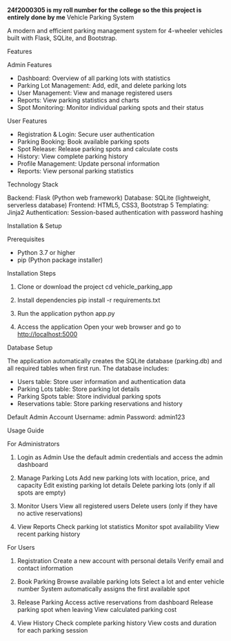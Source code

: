 **24f2000305 is my roll number for the college so the this project is entirely done by me**
Vehicle Parking System

A modern and efficient parking management system for 4-wheeler vehicles built with Flask, SQLite, and Bootstrap.

Features

Admin Features

* Dashboard: Overview of all parking lots with statistics
* Parking Lot Management: Add, edit, and delete parking lots
* User Management: View and manage registered users
* Reports: View parking statistics and charts
* Spot Monitoring: Monitor individual parking spots and their status

User Features

* Registration & Login: Secure user authentication
* Parking Booking: Book available parking spots
* Spot Release: Release parking spots and calculate costs
* History: View complete parking history
* Profile Management: Update personal information
* Reports: View personal parking statistics

Technology Stack

Backend: Flask (Python web framework)
Database: SQLite (lightweight, serverless database)
Frontend: HTML5, CSS3, Bootstrap 5
Templating: Jinja2
Authentication: Session-based authentication with password hashing

Installation & Setup

Prerequisites

* Python 3.7 or higher
* pip (Python package installer)

Installation Steps

1. Clone or download the project
   cd vehicle\_parking\_app

2. Install dependencies
   pip install -r requirements.txt

3. Run the application
   python app.py

4. Access the application
   Open your web browser and go to [http://localhost:5000](http://localhost:5000)

Database Setup

The application automatically creates the SQLite database (parking.db) and all required tables when first run. The database includes:

* Users table: Store user information and authentication data
* Parking Lots table: Store parking lot details
* Parking Spots table: Store individual parking spots
* Reservations table: Store parking reservations and history

Default Admin Account
Username: admin
Password: admin123

Usage Guide

For Administrators

1. Login as Admin
   Use the default admin credentials and access the admin dashboard

2. Manage Parking Lots
   Add new parking lots with location, price, and capacity
   Edit existing parking lot details
   Delete parking lots (only if all spots are empty)

3. Monitor Users
   View all registered users
   Delete users (only if they have no active reservations)

4. View Reports
   Check parking lot statistics
   Monitor spot availability
   View recent parking history

For Users

1. Registration
   Create a new account with personal details
   Verify email and contact information

2. Book Parking
   Browse available parking lots
   Select a lot and enter vehicle number
   System automatically assigns the first available spot

3. Release Parking
   Access active reservations from dashboard
   Release parking spot when leaving
   View calculated parking cost

4. View History
   Check complete parking history
   View costs and duration for each parking session
